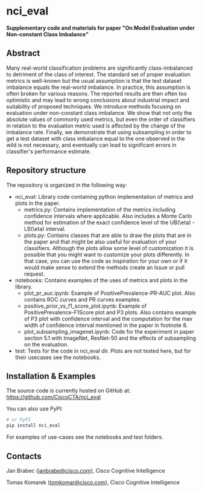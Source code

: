 # nci_eval

**Supplementary code and materials for paper "On Model Evaluation under Non-constant Class Imbalance"**

## Abstract

Many real-world classification problems are significantly class-imbalanced to detriment of the class of interest. The standard set of proper evaluation metrics is well-known but the usual assumption is that the test dataset imbalance equals the real-world imbalance. In practice, this assumption is often broken for various reasons. The reported results are then often too optimistic and may lead to wrong conclusions about industrial impact and suitability of proposed techniques. We introduce methods focusing on evaluation under non-constant class imbalance. We show that not only the absolute values of commonly used metrics, but even the order of classifiers in relation to the evaluation metric used is affected by the change of the imbalance rate. Finally, we demonstrate that using subsampling in order to get a test dataset with class imbalance equal to the one observed in the wild is not necessary, and eventually can lead to significant errors in classifier's performance estimate.

## Repository structure

The repository is organized in the following way:

- nci_eval: Library code containing python implementation of metrics and plots in the paper.
  - metrics.py: Contains implementation of the metrics including confidence intervals where applicable. Also includes a Monte Carlo method for estimation of the exact confidence level of the UB(\eta) - LB(\eta) interval.
  - plots.py: Contains classes that are able to draw the plots that are in the paper and that might be also useful for evaluation of your classifiers. Although the plots allow some level of customization it is possible that you might want to customize your plots differently. In that case, you can use the code as inspiration for your own or if it would make sense to extend the methods create an Issue or pull request.
- notebooks: Contains examples of the uses of metrics and plots in the library.
  - plot_pr_auc.ipynb: Example of PositivePrevalence-PR-AUC plot. Also contains ROC curves and PR curves examples.
  - positive_prior_vs_f1_score_plot.ipynb: Example of PositivePrevalence-F1Score plot and P3 plots. Also contains example of P3 plot with confidence interval and the computation for the max width of confidence interval mentioned in the paper in footnote 8.
  - plot_subsampling_imagenet.ipynb: Code for the experiment in paper section 5.1 with ImageNet, ResNet-50 and the effects of subsampling on the evaluation.
- test: Tests for the code in nci_eval dir. Plots are not tested here, but for their usecases see the notebooks.

## Installation & Examples

The source code is currently hosted on GitHub at:
https://github.com/CiscoCTA/nci_eval

You can also use PyPI:
```sh
# or PyPI
pip install nci_eval
```

For examples of use-cases see the notebooks and test folders.

## Contacts

Jan Brabec (janbrabe@cisco.com), Cisco Cognitive Intelligence

Tomas Komarek (tomkomar@cisco.com), Cisco Cognitive Intelligence
